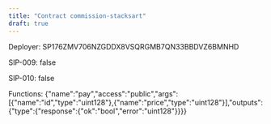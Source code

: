 ```yaml
---
title: "Contract commission-stacksart"
draft: true
---
```

Deployer: SP176ZMV706NZGDDX8VSQRGMB7QN33BBDVZ6BMNHD

SIP-009: false

SIP-010: false

Functions:
{"name":"pay","access":"public","args":[{"name":"id","type":"uint128"},{"name":"price","type":"uint128"}],"outputs":{"type":{"response":{"ok":"bool","error":"uint128"}}}}
